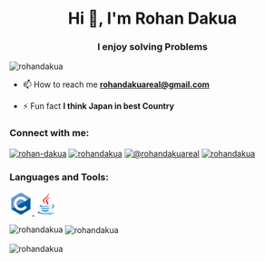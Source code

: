 <h1 align="center">Hi 👋, I'm Rohan Dakua</h1>
<h3 align="center">I enjoy solving Problems</h3>

<p align="left"> <img src="https://komarev.com/ghpvc/?username=rohandakua&label=Profile%20views&color=0e75b6&style=flat" alt="rohandakua" /> </p>

- 📫 How to reach me **rohandakuareal@gmail.com**

- ⚡ Fun fact **I think Japan in best Country**

<h3 align="left">Connect with me:</h3>
<p align="left">
<a href="https://linkedin.com/in/rohan-dakua" target="blank"><img align="center" src="https://raw.githubusercontent.com/rahuldkjain/github-profile-readme-generator/master/src/images/icons/Social/linked-in-alt.svg" alt="rohan-dakua" height="30" width="40" /></a>
<a href="https://www.codechef.com/users/rohandakua" target="blank"><img align="center" src="https://cdn.jsdelivr.net/npm/simple-icons@3.1.0/icons/codechef.svg" alt="rohandakua" height="30" width="40" /></a>
<a href="https://www.hackerrank.com/@rohandakuareal" target="blank"><img align="center" src="https://raw.githubusercontent.com/rahuldkjain/github-profile-readme-generator/master/src/images/icons/Social/hackerrank.svg" alt="@rohandakuareal" height="30" width="40" /></a>
<a href="https://www.leetcode.com/rohandakua" target="blank"><img align="center" src="https://raw.githubusercontent.com/rahuldkjain/github-profile-readme-generator/master/src/images/icons/Social/leet-code.svg" alt="rohandakua" height="30" width="40" /></a>
</p>

<h3 align="left">Languages and Tools:</h3>
<p align="left"> <a href="https://www.cprogramming.com/" target="_blank" rel="noreferrer"> <img src="https://raw.githubusercontent.com/devicons/devicon/master/icons/c/c-original.svg" alt="c" width="40" height="40"/> </a> <a href="https://www.java.com" target="_blank" rel="noreferrer"> <img src="https://raw.githubusercontent.com/devicons/devicon/master/icons/java/java-original.svg" alt="java" width="40" height="40"/> </a> </p>

<p><img align="left" src="https://github-readme-stats.vercel.app/api/top-langs?username=rohandakua&show_icons=true&locale=en&layout=compact" alt="rohandakua" /></p>

<p>&nbsp;<img align="center" src="https://github-readme-stats.vercel.app/api?username=rohandakua&show_icons=true&locale=en" alt="rohandakua" /></p>

<p><img align="center" src="https://github-readme-streak-stats.herokuapp.com/?user=rohandakua&" alt="rohandakua" /></p>
